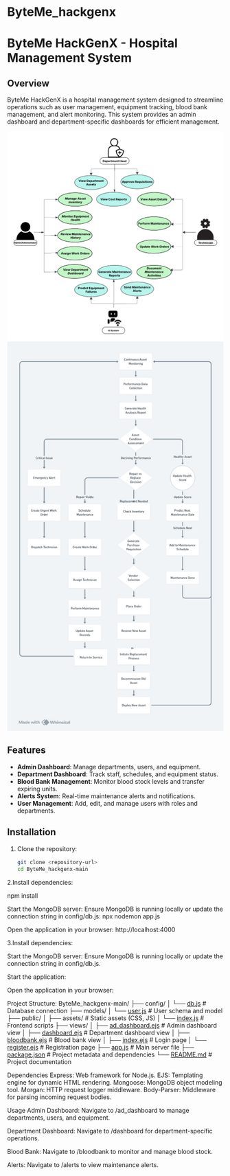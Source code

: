 # ByteMe_hackgenx

# ByteMe HackGenX - Hospital Management System

## Overview
ByteMe HackGenX is a hospital management system designed to streamline operations such as user management, equipment tracking, blood bank management, and alert monitoring. This system provides an admin dashboard and department-specific dashboards for efficient management.

![alt text](image.png)
![alt text](image-1.png)
## Features
- **Admin Dashboard**: Manage departments, users, and equipment.
- **Department Dashboard**: Track staff, schedules, and equipment status.
- **Blood Bank Management**: Monitor blood stock levels and transfer expiring units.
- **Alerts System**: Real-time maintenance alerts and notifications.
- **User Management**: Add, edit, and manage users with roles and departments.

## Installation

1. Clone the repository:
   ```bash
   git clone <repository-url>
   cd ByteMe_hackgenx-main

2.Install dependencies:

 npm install

 Start the MongoDB server: Ensure MongoDB is running locally or update the connection string in config/db.js:
 npx nodemon app.js

 Open the application in your browser:
 http://localhost:4000

 


3.Install dependencies:

Start the MongoDB server: Ensure MongoDB is running locally or update the connection string in config/db.js.

Start the application:

Open the application in your browser:

Project Structure:
ByteMe_hackgenx-main/
├── config/
│   └── [db.js](http://_vscodecontentref_/1)                # Database connection
├── models/
│   └── [user.js](http://_vscodecontentref_/2)              # User schema and model
├── public/
│   ├── assets/              # Static assets (CSS, JS)
│   └── [index.js](http://_vscodecontentref_/3)             # Frontend scripts
├── views/
│   ├── [ad_dashboard.ejs](http://_vscodecontentref_/4)     # Admin dashboard view
│   ├── [dashboard.ejs](http://_vscodecontentref_/5)        # Department dashboard view
│   ├── [bloodbank.ejs](http://_vscodecontentref_/6)        # Blood bank view
│   ├── [index.ejs](http://_vscodecontentref_/7)            # Login page
│   └── [register.ejs](http://_vscodecontentref_/8)         # Registration page
├── [app.js](http://_vscodecontentref_/9)                   # Main server file
├── [package.json](http://_vscodecontentref_/10)             # Project metadata and dependencies
└── [README.md](http://_vscodecontentref_/11)                # Project documentation

Dependencies
Express: Web framework for Node.js.
EJS: Templating engine for dynamic HTML rendering.
Mongoose: MongoDB object modeling tool.
Morgan: HTTP request logger middleware.
Body-Parser: Middleware for parsing incoming request bodies.

Usage
Admin Dashboard:
Navigate to /ad_dashboard to manage departments, users, and equipment.

Department Dashboard:
Navigate to /dashboard for department-specific operations.

Blood Bank:
Navigate to /bloodbank to monitor and manage blood stock.

Alerts:
Navigate to /alerts to view maintenance alerts.
